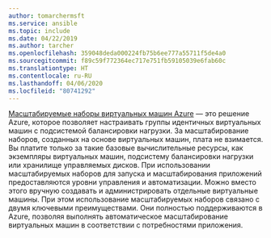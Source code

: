 ```yaml
---
author: tomarchermsft
ms.service: ansible
ms.topic: include
ms.date: 04/22/2019
ms.author: tarcher
ms.openlocfilehash: 359048deda000224fb75b6ee777a55711f5de4a0
ms.sourcegitcommit: f89c59f772364ec717e751fb59105039e6fab60c
ms.translationtype: HT
ms.contentlocale: ru-RU
ms.lasthandoff: 04/06/2020
ms.locfileid: "80741292"
---
```

[Масштабируемые наборы виртуальных машин Azure](https://docs.microsoft.com/azure/articles/virtual-machine-scale-sets/overview) — это решение Azure, которое позволяет настраивать группы идентичных виртуальных машин с подсистемой балансировки нагрузки. За масштабирование наборов, созданных на основе виртуальных машин, плата не взимается. Вы платите только за такие базовые вычислительные ресурсы, как экземпляры виртуальных машин, подсистему балансировки нагрузки или хранилище управляемых дисков. При использовании масштабируемых наборов для запуска и масштабирования приложений предоставляются уровни управления и автоматизации. Можно вместо этого вручную создавать и администрировать отдельные виртуальные машины. При этом использование масштабируемых наборов связано с двумя ключевыми преимуществами. Они полностью поддерживаются в Azure, позволяя выполнять автоматическое масштабирование виртуальных машин в соответствии с потребностями приложения.